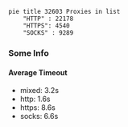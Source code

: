 
```mermaid
pie title 32603 Proxies in list
    "HTTP" : 22178
    "HTTPS": 4540
    "SOCKS" : 9289
```

### Some Info
#### Average Timeout

- mixed: 3.2s
- http: 1.6s
- https: 8.6s
- socks: 6.6s